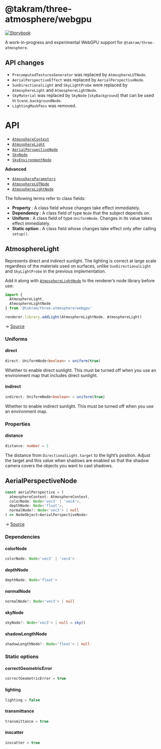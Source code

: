 # @takram/three-atmosphere/webgpu

[![Storybook](https://img.shields.io/badge/-Storybook-FF4785?style=flat-square&logo=storybook&logoColor=white)](https://takram-design-engineering.github.io/three-geospatial-webgpu/)

A work-in-progress and experimental WebGPU support for `@takram/three-atmosphere`.

## API changes

- `PrecomputedTexturesGenerator` was replaced by `AtmosphereLUTNode`.
- `AerialPerspectiveEffect` was replaced by `AerialPerspectiveNode`.
- `SunDirectionalLight` and `SkyLightProbe` were replaced by `AtmosphereLight` and `AtmosphereLightNode`.
- `SkyMaterial` was replaced by `SkyNode` (`skyBackground`) that can be used in `Scene.backgroundNode`.
- `LightingMaskPass` was removed.

# API

- [`AtmosphereContext`](#atmospherecontext)
- [`AtmosphereLight`](#atmospherelight)
- [`AerialPerspectiveNode`](#aerialperspectivenode)
- [`SkyNode`](#skynode)
- [`SkyEnvironmentNode`](#skyenvironmentnode)

**Advanced**

- [`AtmosphereParameters`](#atmosphereparameters)
- [`AtmosphereLUTNode`](#atmospherelutnode)
- [`AtmosphereLightNode`](#atmospherelightnode)

The following terms refer to class fields:

- **Property** : A class field whose changes take effect immediately.
- **Dependency** : A class field of type `Node` that the subject depends on.
- **Uniform** : A class field of type `UniformNode`. Changes in its value takes effect immediately.
- **Static option** : A class field whose changes take effect only after calling `setup()`.

## AtmosphereLight

Represents direct and indirect sunlight. The lighting is correct at large scale regardless of the materials used on surfaces, unlike `SunDirectionalLight` and `SkyLightProbe` in the previous implementation.

Add it along with [`AtmosphereLightNode`](#atmospherelightnode) to the renderer’s node library before use:

```ts
import {
  AtmosphereLight,
  AtmosphereLightNode
} from '@takram/three-atmosphere/webgpu'

renderer.library.addLight(AtmosphereLightNode, AtmosphereLight)
```

→ [Source](/packages/atmosphere/src/webgpu/AtmosphereLight.ts)

### Uniforms

#### direct

```ts
direct: UniformNode<boolean> = uniform(true)
```

Whether to enable direct sunlight. This must be turned off when you use an environment map that includes direct sunlight.

#### indirect

```ts
indirect: UniformNode<boolean> = uniform(true)
```

Whether to enable indirect sunlight. This must be turned off when you use an environment map.

### Properties

#### distance

```ts
distance: number = 1
```

The distance from `DirectionalLight.target` to the light’s position. Adjust the target and this value when shadows are enabled so that the shadow camera covers the objects you want to cast shadows.

## AerialPerspectiveNode

```ts
const aerialPerspective = (
  atmosphereContext: AtmosphereContext,
  colorNode: Node<'vec3' | 'vec4'>,
  depthNode: Node<'float'>,
  normalNode?: Node<'vec3'> | null
) => NodeObject<AerialPerspectiveNode>
```

→ [Source](/packages/atmosphere/src/webgpu/AerialPerspectiveNode.ts)

### Dependencies

#### colorNode

```ts
colorNode: Node<'vec3' | 'vec4'>
```

#### depthNode

```ts
depthNode: Node<'float'>
```

#### normalNode

```ts
normalNode?: Node<'vec3'> | null
```

#### skyNode

```ts
skyNode?: Node<'vec3'> | null = sky()
```

#### shadowLengthNode

```ts
shadowLengthNode?: Node<'float'> | null
```

### Static options

#### correctGeometricError

```ts
correctGeometricError = true
```

#### lighting

```ts
lighting = false
```

#### transmittance

```ts
transmittance = true
```

#### inscatter

```ts
inscatter = true
```
